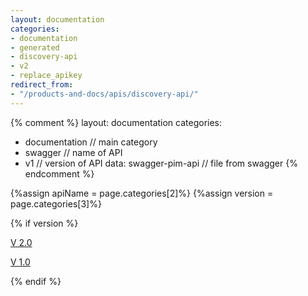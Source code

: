 ```yaml
---
layout: documentation
categories:
- documentation
- generated
- discovery-api
- v2
- replace_apikey
redirect_from:
- "/products-and-docs/apis/discovery-api/"
---
```


{% comment %}
  layout: documentation
  categories:
  - documentation                   // main category
  - swagger                         // name of API
  - v1                              // version of API
  data: swagger-pim-api             // file from swagger
{% endcomment %}

{%assign apiName = page.categories[2]%}
{%assign version = page.categories[3]%}

{% if version %}
<p class="version-button article {% if version == 'v2' %}active{% endif %}" style="margin-right: 0px;">
    <a href="/products-and-docs/apis/{{apiName}}/v2/">V 2.0</a>
</p>
<p class="version-button {% if version == 'v1' %}active{% endif %}">
    <a href="/products-and-docs/apis/{{apiName}}/v1/">V 1.0</a>
</p>
{% endif %}
